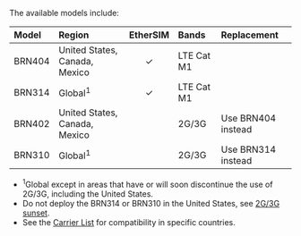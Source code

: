 The available models include:

| Model | Region | EtherSIM | Bands | Replacement |
| :--- | :--- | :---: | :--- | :--- |
| BRN404 | United States, Canada, Mexico | &check; | LTE Cat M1 | |
| BRN314 | Global<sup>1</sup> | &check; | LTE Cat M1 | |
| BRN402 | United States, Canada, Mexico | | 2G/3G | Use BRN404 instead |
| BRN310 | Global<sup>1</sup> | | 2G/3G | Use BRN314 instead |

- <sup>1</sup>Global except in areas that have or will soon discontinue the use of 2G/3G, including the United States.
- Do not deploy the BRN314 or BRN310 in the United States, see [2G/3G sunset](/tutorials/cellular-connectivity/introduction/#united-states).
- See the [Carrier List](/tutorials/cellular-connectivity/cellular-carriers/?tab=CountryDetails) for compatibility in specific countries.
